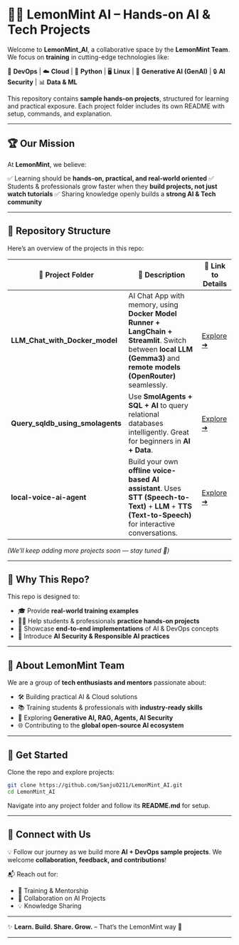 # 🍋💡 LemonMint AI – Hands-on AI & Tech Projects

Welcome to **LemonMint\_AI**, a collaborative space by the **LemonMint Team**.
We focus on **training** in cutting-edge technologies like:

🚀 **DevOps** | ☁️ **Cloud** | 🐍 **Python** | 🖥️ **Linux** | 🤖 **Generative AI (GenAI)** | 🔒 **AI Security** | 📊 **Data & ML**

This repository contains **sample hands-on projects**, structured for learning and practical exposure. Each project folder includes its own README with setup, commands, and explanation.

---

## 🏆 Our Mission

At **LemonMint**, we believe:

✅ Learning should be **hands-on, practical, and real-world oriented**
✅ Students & professionals grow faster when they **build projects, not just watch tutorials**
✅ Sharing knowledge openly builds a **strong AI & Tech community**

---

## 📂 Repository Structure

Here’s an overview of the projects in this repo:

| 📁 Project Folder                   | 🔎 Description                                                                                                                                                       | 📝 Link to Details                                            |
| ----------------------------------- | -------------------------------------------------------------------------------------------------------------------------------------------------------------------- | ------------------------------------------------------------- |
| **LLM\_Chat\_with\_Docker\_model**  | AI Chat App with memory, using **Docker Model Runner + LangChain + Streamlit**. Switch between **local LLM (Gemma3)** and **remote models (OpenRouter)** seamlessly. | [Explore ➜](./LLM_Chat_with_Docker_model/simple_AI_assistant) |
| **Query\_sqldb\_using\_smolagents** | Use **SmolAgents + SQL + AI** to query relational databases intelligently. Great for beginners in **AI + Data**.                                                     | [Explore ➜](./Query_sqldb_using_smolagents)                   |
| **local-voice-ai-agent**            | Build your own **offline voice-based AI assistant**. Uses **STT (Speech-to-Text)** + **LLM** + **TTS (Text-to-Speech)** for interactive conversations.               | [Explore ➜](./local-voice-ai-agent)                           |

*(We’ll keep adding more projects soon — stay tuned 🚀)*

---

## 🌟 Why This Repo?

This repo is designed to:

* 🎓 Provide **real-world training examples**
* 👩‍💻 Help students & professionals **practice hands-on projects**
* 🧠 Showcase **end-to-end implementations** of AI & DevOps concepts
* 🔐 Introduce **AI Security & Responsible AI practices**

---

## 👥 About LemonMint Team

We are a group of **tech enthusiasts and mentors** passionate about:

* 🛠️ Building practical AI & Cloud solutions
* 📚 Training students & professionals with **industry-ready skills**
* 🔬 Exploring **Generative AI, RAG, Agents, AI Security**
* 🌐 Contributing to the **global open-source AI ecosystem**

---

## 🚀 Get Started

Clone the repo and explore projects:

```bash
git clone https://github.com/Sanju0211/LemonMint_AI.git
cd LemonMint_AI
```

Navigate into any project folder and follow its **README.md** for setup.

---

## 📢 Connect with Us

💡 Follow our journey as we build more **AI + DevOps sample projects**.
We welcome **collaboration, feedback, and contributions**!

📬 Reach out for:

* 🚀 Training & Mentorship
* 🤝 Collaboration on AI Projects
* 💡 Knowledge Sharing

---

✨ **Learn. Build. Share. Grow.** – That’s the LemonMint way 🍋

---
